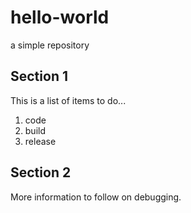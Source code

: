 # hello-world
a simple repository

## Section 1
This is a list of items to do...
1. code
2. build
3. release

## Section 2
More information to follow on debugging.
